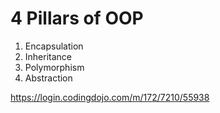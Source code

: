# 4 Pillars of OOP
1. Encapsulation
2. Inheritance
3. Polymorphism
4. Abstraction

https://login.codingdojo.com/m/172/7210/55938